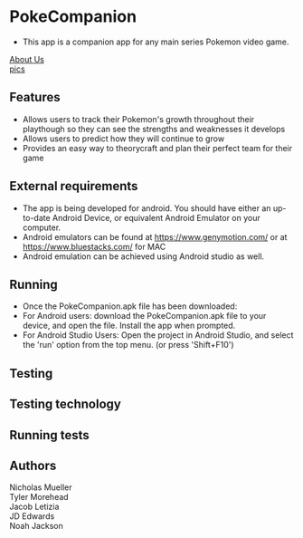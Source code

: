 # PokeCompanion
- This app is a companion app for any main series Pokemon video game.

<a href="/PokeCompanion/Website/about" title="About Us">About Us</a>  
<a href="/PokeCompanion/Website/index-1" title="pics?">pics</a>

## Features

- Allows users to track their Pokemon's growth throughout their playthough so they can see the strengths and weaknesses it develops
- Allows users to predict how they will continue to grow
- Provides an easy way to theorycraft and plan their perfect team for their game

## External requirements

- The app is being developed for android. You should have either an up-to-date Android Device, or equivalent Android Emulator on your computer.
- Android emulators can be found at https://www.genymotion.com/ or at https://www.bluestacks.com/ for MAC
- Android emulation can be achieved using Android studio as well.

## Running

- Once the PokeCompanion.apk file has been downloaded:
- For Android users: download the PokeCompanion.apk file to your device, and open the file. Install the app when prompted.
- For Android Studio Users: Open the project in Android Studio, and select the 'run' option from the top menu. (or press 'Shift+F10')

## Testing

## Testing technology

## Running tests

## Authors

Nicholas Mueller  
Tyler Morehead  
Jacob Letizia  
JD Edwards  
Noah Jackson
